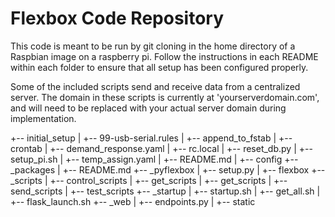 # Flexbox Code Repository

This code is meant to be run by git cloning in the home directory of a Raspbian image on a raspberry pi. Follow the instructions in each README within each folder to ensure that all setup has been configured properly.

Some of the included scripts send and receive data from a centralized server. The domain in these scripts is currently at 'yourserverdomain.com', and will need to be replaced with your actual server domain during implementation.

  +-- initial_setup
  |   +-- 99-usb-serial.rules
  |   +-- append_to_fstab
  |   +-- crontab
  |   +-- demand_response.yaml
  |   +-- rc.local
  |   +-- reset_db.py
  |   +-- setup_pi.sh
  |   +-- temp_assign.yaml
  |   +-- README.md
  |   +-- config
  +-- _packages
  |   +-- README.md
  +-- _pyflexbox
  |   +-- setup.py
  |   +-- flexbox
  +-- _scripts
  |   +-- control_scripts
  |   +-- get_scripts
  |   +-- get_scripts
  |   +-- send_scripts
  |   +-- test_scripts
  +-- _startup
  |   +-- startup.sh
  |   +-- get_all.sh
  |   +-- flask_launch.sh
  +-- _web
  |   +-- endpoints.py
  |   +-- static
